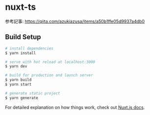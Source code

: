# nuxt-ts

参考記事: https://qiita.com/azukiazusa/items/a50b1ffe05d9937a4db0

## Build Setup

```bash
# install dependencies
$ yarn install

# serve with hot reload at localhost:3000
$ yarn dev

# build for production and launch server
$ yarn build
$ yarn start

# generate static project
$ yarn generate
```

For detailed explanation on how things work, check out [Nuxt.js docs](https://nuxtjs.org).
